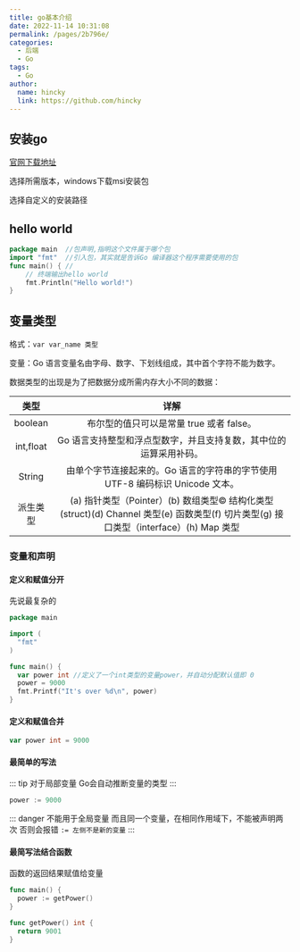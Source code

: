 ```yaml
---
title: go基本介绍
date: 2022-11-14 10:31:08
permalink: /pages/2b796e/
categories:
  - 后端
  - Go
tags:
  - Go
author: 
  name: hincky
  link: https://github.com/hincky
---
```

## 安装go

[官网下载地址](https://golang.google.cn/dl/)

选择所需版本，windows下载msi安装包

选择自定义的安装路径

## hello world
```go
package main  //包声明,指明这个文件属于哪个包
import "fmt"  //引入包，其实就是告诉Go 编译器这个程序需要使用的包
func main() { //
	// 终端输出hello world
	fmt.Println("Hello world!")
}
```

## 变量类型

格式：`var var_name 类型`

变量：Go 语言变量名由字母、数字、下划线组成，其中首个字符不能为数字。

数据类型的出现是为了把数据分成所需内存大小不同的数据：

|类型|详解|
|:---:|:---:|
|boolean|布尔型的值只可以是常量 true 或者 false。|
|int,float|Go 语言支持整型和浮点型数字，并且支持复数，其中位的运算采用补码。|
|String|由单个字节连接起来的。Go 语言的字符串的字节使用 UTF-8 编码标识 Unicode 文本。|
|派生类型|(a) 指针类型（Pointer）(b) 数组类型© 结构化类型(struct)(d) Channel 类型(e) 函数类型(f) 切片类型(g) 接口类型（interface）(h) Map 类型|

### 变量和声明
#### 定义和赋值分开
先说最复杂的

```go
package main

import (
  "fmt"
)

func main() {
  var power int //定义了一个int类型的变量power，并自动分配默认值即 0
  power = 9000
  fmt.Printf("It's over %d\n", power)
}
```
#### 定义和赋值合并
```go
var power int = 9000
```
#### 最简单的写法

::: tip
对于局部变量
Go会自动推断变量的类型
:::

```go
power := 9000
```

::: danger
不能用于全局变量
而且同一个变量，在相同作用域下，不能被声明两次
否则会报错 `:= 左侧不是新的变量`
:::

#### 最简写法结合函数

函数的返回结果赋值给变量

```go 
func main() {
  power := getPower()
}

func getPower() int {
  return 9001
}
```














